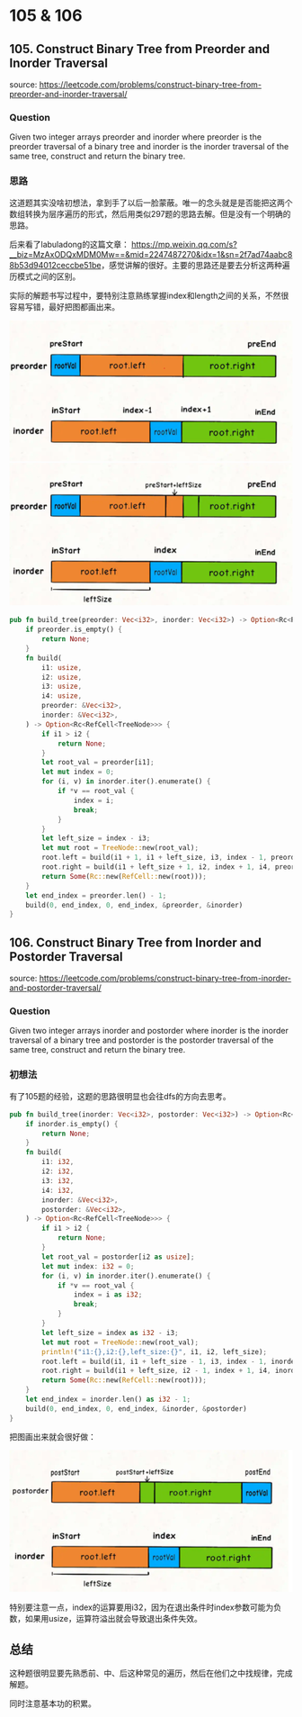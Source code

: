 # 105 & 106

## 105. Construct Binary Tree from Preorder and Inorder Traversal

source: <https://leetcode.com/problems/construct-binary-tree-from-preorder-and-inorder-traversal/>

### Question

Given two integer arrays preorder and inorder where preorder is the preorder traversal of a binary tree and inorder is the inorder traversal of the same tree, construct and return the binary tree.

### 思路

这道题其实没啥初想法，拿到手了以后一脸蒙蔽。唯一的念头就是是否能把这两个数组转换为层序遍历的形式，然后用类似297题的思路去解。但是没有一个明确的思路。

后来看了labuladong的这篇文章： <https://mp.weixin.qq.com/s?__biz=MzAxODQxMDM0Mw==&mid=2247487270&idx=1&sn=2f7ad74aabc88b53d94012ceccbe51be>，感觉讲解的很好。主要的思路还是要去分析这两种遍历模式之间的区别。

实际的解题书写过程中，要特别注意熟练掌握index和length之间的关系，不然很容易写错，最好把图都画出来。

<img src='../../assets/leetcode_105.png' />
<img src='../../assets/leetcode_105_2.png' />

```rs
pub fn build_tree(preorder: Vec<i32>, inorder: Vec<i32>) -> Option<Rc<RefCell<TreeNode>>> {
    if preorder.is_empty() {
        return None;
    }
    fn build(
        i1: usize,
        i2: usize,
        i3: usize,
        i4: usize,
        preorder: &Vec<i32>,
        inorder: &Vec<i32>,
    ) -> Option<Rc<RefCell<TreeNode>>> {
        if i1 > i2 {
            return None;
        }
        let root_val = preorder[i1];
        let mut index = 0;
        for (i, v) in inorder.iter().enumerate() {
            if *v == root_val {
                index = i;
                break;
            }
        }
        let left_size = index - i3;
        let mut root = TreeNode::new(root_val);
        root.left = build(i1 + 1, i1 + left_size, i3, index - 1, preorder, inorder);
        root.right = build(i1 + left_size + 1, i2, index + 1, i4, preorder, inorder);
        return Some(Rc::new(RefCell::new(root)));
    }
    let end_index = preorder.len() - 1;
    build(0, end_index, 0, end_index, &preorder, &inorder)
}
```

## 106. Construct Binary Tree from Inorder and Postorder Traversal

source: <https://leetcode.com/problems/construct-binary-tree-from-inorder-and-postorder-traversal/>

### Question

Given two integer arrays inorder and postorder where inorder is the inorder traversal of a binary tree and postorder is the postorder traversal of the same tree, construct and return the binary tree.

### 初想法

有了105题的经验，这题的思路很明显也会往dfs的方向去思考。

```rs
pub fn build_tree(inorder: Vec<i32>, postorder: Vec<i32>) -> Option<Rc<RefCell<TreeNode>>> {
    if inorder.is_empty() {
        return None;
    }
    fn build(
        i1: i32,
        i2: i32,
        i3: i32,
        i4: i32,
        inorder: &Vec<i32>,
        postorder: &Vec<i32>,
    ) -> Option<Rc<RefCell<TreeNode>>> {
        if i1 > i2 {
            return None;
        }
        let root_val = postorder[i2 as usize];
        let mut index: i32 = 0;
        for (i, v) in inorder.iter().enumerate() {
            if *v == root_val {
                index = i as i32;
                break;
            }
        }
        let left_size = index as i32 - i3;
        let mut root = TreeNode::new(root_val);
        println!("i1:{},i2:{},left_size:{}", i1, i2, left_size);
        root.left = build(i1, i1 + left_size - 1, i3, index - 1, inorder, postorder);
        root.right = build(i1 + left_size, i2 - 1, index + 1, i4, inorder, postorder);
        return Some(Rc::new(RefCell::new(root)));
    }
    let end_index = inorder.len() as i32 - 1;
    build(0, end_index, 0, end_index, &inorder, &postorder)
}
```

把图画出来就会很好做：

<img src='../../assets/leetcode_106.png' />

特别要注意一点，index的运算要用i32，因为在退出条件时index参数可能为负数，如果用usize，运算符溢出就会导致退出条件失效。

## 总结

这种题很明显要先熟悉前、中、后这种常见的遍历，然后在他们之中找规律，完成解题。

同时注意基本功的积累。
